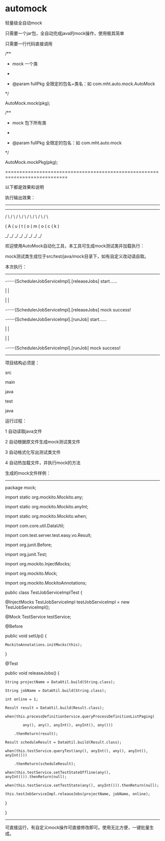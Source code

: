 # automock

轻量级全自动mock


只需要一个jar包，全自动完成java的mock操作，使用极其简单



只需要一行代码直接调用



/**

   * mock 一个类

   *

   * @param fullPkg 全限定的包名+类名：如 com.mht.auto.mock.AutoMock

   */

   

AutoMock.mock(pkg);





  /**

   * mock 包下所有类

   *

   * @param fullPkg 全限定的包名：如 com.mht.auto.mock

   */

   

AutoMock.mockPkg(pkg);



============================================================================

以下都是效果和说明

执行输出效果：

***



   _   _   _   _   _   _   _   _  

  / \ / \ / \ / \ / \ / \ / \ / \ 

 ( A ( u ( t ( o ( m ( o ( c ( k )

  \_/ \_/ \_/ \_/ \_/ \_/ \_/ \_/ 

  

欢迎使用AutoMock自动化工具，本工具可生成mock测试类并加载执行：



mock测试类生成位于src/test/java/mock目录下，如有自定义改动请自取。



本次执行：



***

-----[SchedulerJobServiceImpl].[releaseJobs] start......

|													|

|													|

-----[SchedulerJobServiceImpl].[releaseJobs] mock success!





-----[SchedulerJobServiceImpl].[runJob] start......

|													|

|													|

-----[SchedulerJobServiceImpl].[runJob] mock success!





***



项目结构必须是：

src

 main

  java

 test

  java



运行过程：

1   自动读取java文件

2   自动根据原文件生成mock测试类文件

3   自动格式化写出测试类文件

4   自动热加载文件，并执行mock的方法



生成的mock文件样例：



***



package mock;



import static org.mockito.Mockito.any;

import static org.mockito.Mockito.anyInt;

import static org.mockito.Mockito.when;



import com.core.util.DataUtil;

import com.test.server.test.easy.vo.Result;

import org.junit.Before;

import org.junit.Test;

import org.mockito.InjectMocks;

import org.mockito.Mock;

import org.mockito.MockitoAnnotations;



public class TestJobServiceImplTest {

  @InjectMocks TestJobServiceImpl testJobServiceImpl = new TestJobServiceImpl();

  @Mock TestService testService;



  @Before

  public void setUp() {

    MockitoAnnotations.initMocks(this);

  }



  @Test

  public void releaseJobs() {

    String projectName = DataUtil.build(String.class);

    String jobName = DataUtil.build(String.class);

    int online = 1;

    Result result = DataUtil.build(Result.class);

    when(this.processDefinitionService.queryProcessDefinitionListPaging(

            any(), any(), anyInt(), anyInt(), any()))

        .thenReturn(result);

    Result scheduleResult = DataUtil.build(Result.class);

    when(this.testService.queryTest(any(), anyInt(), any(), anyInt(), anyInt()))

        .thenReturn(scheduleResult);

    when(this.testService.setTestStateOffline(any(), anyInt())).thenReturn(null);

    when(this.testService.setTestState(any(), anyInt())).thenReturn(null);

    this.testJobServiceImpl.releaseJobs(projectName, jobName, online);

  }

}



***



可直接运行，有自定义mock操作可直接修改即可。使用无比方便，一键批量生成。
